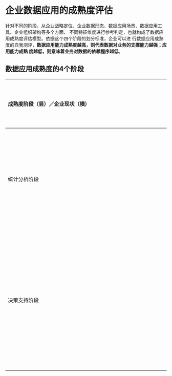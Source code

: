 企业数据应用的成熟度评估
===================================================================================
针对不同的阶段，从企业战略定位、企业数据形态、数据应用场景、数据应用工具、企业组织架构等多个方面、
不同特征维度进行参考判定，也就构成了数据应用成熟度评估模型。依据这个四个阶段的划分标准，企业可以进
行数据应用成熟度的自我测评，**数据应用能力成熟度越高，则代表数据对业务的支撑能力越强；应用能力成熟
度越低，则意味着业务对数据的依赖程序越低**。

## 数据应用成熟度的4个阶段

| <div style="width: 2000pt">成熟度阶段（竖）／企业现状（横）</div>| 企业战略定位 | 数据积累情况 | 数据维度 | 数据组织形式 | 数据质量 | 数据应用场景 | 数据应用工具 | 企业组织架构 |
|:-------- |:------- |:------- |:------- |:------- |:------- |:------ |:------- |:-------- |
| 统计分析阶段 | 无数据战略，纯业务驱动 | 少量业务数据积累 | 数据维度单一 | 数据无组织，对各业务数据分散存储管理 | 无数据质量管控 | 简单的业务统计报表为主 | 以系统报表模块和Excel为主 | 无数据相关部门和职位，以IT和业务部门相关职位为主 |
| 决策支持阶段 | 开始通过数据支撑经营决策 | 注重业务过程中数据的积累、收集 | 数据维度逐渐丰富 | 以面向业务主题的指标体系为形式进行数据组织 | 开始实施数据质量控制，对相关数据进行清洗加工 | 为企业管理提供决策支持 | 以数据仓库、数据开发和专业化BI报表工具为主 | 开始出现数据分析师，可能会设立专门的数据部门和数据价值挖掘等相关的职位 |

